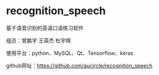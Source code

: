 # recognition_speech
基于语音识别的英语口语练习软件

组员：曾鹏宇 王英杰 杜宇辉

使用平台：python、MySQL、Qt、Tensorflow、keras

github网址：https://github.com/aucircle/recognition_speech